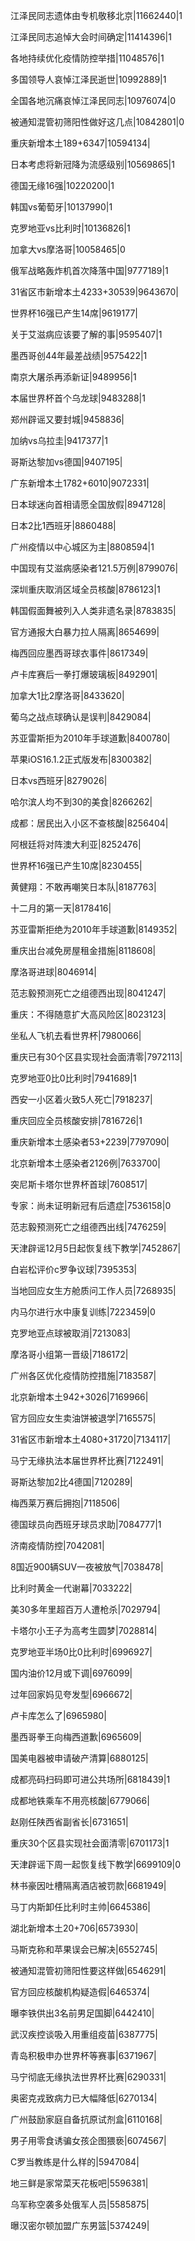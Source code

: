 江泽民同志遗体由专机敬移北京|11662440|1

江泽民同志追悼大会时间确定|11414396|1

各地持续优化疫情防控举措|11048576|1

多国领导人哀悼江泽民逝世|10992889|1

全国各地沉痛哀悼江泽民同志|10976074|0

被通知混管初筛阳性做好这几点|10842801|0

重庆新增本土189+6347|10594134|

日本考虑将新冠降为流感级别|10569865|1

德国无缘16强|10220200|1

韩国vs葡萄牙|10137990|1

克罗地亚vs比利时|10136826|1

加拿大vs摩洛哥|10058465|0

俄军战略轰炸机首次降落中国|9777189|1

31省区市新增本土4233+30539|9643670|

世界杯16强已产生14席|9619177|

关于艾滋病应该要了解的事|9595407|1

墨西哥创44年最差战绩|9575422|1

南京大屠杀再添新证|9489956|1

本届世界杯首个乌龙球|9483288|1

郑州辟谣又要封城|9458836|

加纳vs乌拉圭|9417377|1

哥斯达黎加vs德国|9407195|

广东新增本土1782+6010|9072331|

日本球迷向首相请愿全国放假|8947128|

日本2比1西班牙|8860488|

广州疫情以中心城区为主|8808594|1

中国现有艾滋病感染者121.5万例|8799076|

深圳重庆取消区域全员核酸|8786123|1

韩国假面舞被列入人类非遗名录|8783835|

官方通报大白暴力拉人隔离|8654699|

梅西回应墨西哥球衣事件|8617349|

卢卡库赛后一拳打爆玻璃板|8492901|

加拿大1比2摩洛哥|8433620|

葡乌之战点球确认是误判|8429084|

苏亚雷斯拒为2010年手球道歉|8400780|

苹果iOS16.1.2正式版发布|8300382|

日本vs西班牙|8279026|

哈尔滨人均不到30的美食|8266262|

成都：居民出入小区不查核酸|8256404|

阿根廷将对阵澳大利亚|8252476|

世界杯16强已产生10席|8230455|

黄健翔：不敢再嘲笑日本队|8187763|

十二月的第一天|8178416|

苏亚雷斯拒绝为2010年手球道歉|8149352|

重庆出台减免房屋租金措施|8118608|

摩洛哥进球|8046914|

范志毅预测死亡之组德西出现|8041247|

重庆：不得随意扩大高风险区|8023123|

坐私人飞机去看世界杯|7980066|

重庆已有30个区县实现社会面清零|7972113|

克罗地亚0比0比利时|7941689|1

西安一小区着火致5人死亡|7918237|

重庆回应全员核酸安排|7816726|1

重庆新增本土感染者53+2239|7797090|

北京新增本土感染者2126例|7633700|

突尼斯卡塔尔世界杯首球|7608517|

专家：尚未证明新冠有后遗症|7536158|0

范志毅预测死亡之组德西出线|7476259|

天津辟谣12月5日起恢复线下教学|7452867|

白岩松评价c罗争议球|7395353|

当地回应女生方舱质问工作人员|7268935|

内马尔进行水中康复训练|7223459|0

克罗地亚点球被取消|7213083|

摩洛哥小组第一晋级|7186172|

广州各区优化疫情防控措施|7183587|

北京新增本土942+3026|7169966|

官方回应女生卖油饼被退学|7165575|

31省区市新增本土4080+31720|7134117|

马宁无缘执法本届世界杯比赛|7122491|

哥斯达黎加2比4德国|7120289|

梅西莱万赛后拥抱|7118506|

德国球员向西班牙球员求助|7084777|1

济南疫情防控|7042081|

8国近900辆SUV一夜被放气|7038478|

比利时黄金一代谢幕|7033222|

美30多年里超百万人遭枪杀|7029794|

卡塔尔小王子为高考生圆梦|7028814|

克罗地亚半场0比0比利时|6996927|

国内油价12月或下调|6976099|

过年回家妈见夸发型|6966672|

卢卡库怎么了|6965980|

墨西哥拳王向梅西道歉|6965609|

国美电器被申请破产清算|6880125|

成都亮码扫码即可进公共场所|6818439|1

成都地铁乘车不用亮核酸|6779066|

赵刚任陕西省副省长|6731651|

重庆30个区县实现社会面清零|6701173|1

天津辟谣下周一起恢复线下教学|6699109|0

林书豪因吐槽隔离酒店被罚款|6681949|

马丁内斯卸任比利时主帅|6645386|

湖北新增本土20+706|6573930|

马斯克称和苹果误会已解决|6552745|

被通知混管初筛阳性要这样做|6546291|

官方回应核酸机构疑造假|6465374|

曝李铁供出3名前男足国脚|6442410|

武汉疾控谈吸入用重组疫苗|6387775|

青岛积极申办世界杯等赛事|6371967|

马宁彻底无缘执法世界杯比赛|6290331|

奥密克戎致病力已大幅降低|6270134|

广州鼓励家庭自备抗原试剂盒|6110168|

男子用零食诱骗女孩企图猥亵|6074567|

C罗当教练是什么样的|5947084|

地三鲜是家常菜天花板吧|5596381|

乌军称空袭多处俄军人员|5585875|

曝汉密尔顿加盟广东男篮|5374249|


